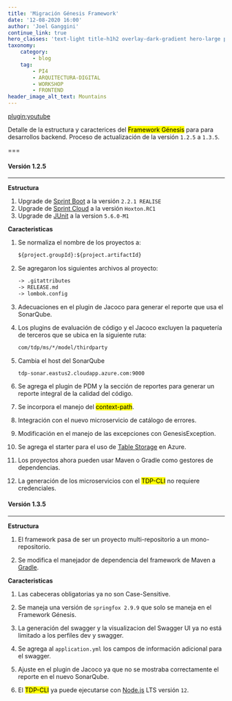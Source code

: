 ```yaml
---
title: 'Migración Génesis Framework'
date: '12-08-2020 16:00'
author: 'Joel Ganggini'
continue_link: true
hero_classes: 'text-light title-h1h2 overlay-dark-gradient hero-large parallax'
taxonomy:
    category:
        - blog
    tag:
        - PI4
        - ARQUITECTURA-DIGITAL
        - WORKSHOP
        - FRONTEND
header_image_alt_text: Mountains
---
```


[plugin:youtube](https://youtu.be/mfxEK8mHj4s)

Detalle de la estructura y caracterices del <mark>Framework Génesis</mark> para para desarrollos backend. Proceso de actualización de la versión `1.2.5` a `1.3.5`.

===

#### Versión 1.2.5
------

**Estructura**

  1. Upgrade de [Sprint Boot](https://spring.io/projects/spring-boot) a la versión `2.2.1 REALISE`
  2. Upgrade de [Sprint Cloud](https://spring.io/projects/spring-cloud) a la versión `Hoxton.RC1`
  3. Upgrade de [JUnit](https://junit.org/junit5/) a la version `5.6.0-M1`

**Caracteristicas**

  1. Se normaliza el nombre de los proyectos a:

     ```markdown
     ${project.groupId}:${project.artifactId}
     ```

  2. Se agregaron los siguientes archivos al proyecto:

     ```markdown
     -> .gitattributes
     -> RELEASE.md
     -> lombok.config
     ```
     
  3. Adecuaciones en el plugin de Jacoco para generar el reporte que usa el SonarQube.

  4. Los plugins de evaluación de código y el Jacoco excluyen la paquetería de terceros que se ubica en la siguiente ruta:

     ```markdown
     com/tdp/ms/*/model/thirdparty
     ```
  
  5. Cambia el host del SonarQube

     ```markdown
     tdp-sonar.eastus2.cloudapp.azure.com:9000
     ```
  
  6.  Se agrega el plugin de PDM y la sección de reportes para generar un reporte integral de la calidad del código.

  7. Se incorpora el manejo del <mark>context-path</mark>.

  8. Integración con el nuevo microservicio de catálogo de errores.

  9. Modificación en el manejo de las excepciones con GenesisException.

  10. Se agrega el starter para el uso de [Table Storage](https://azure.microsoft.com/es-es/services/storage/tables/) en Azure.

  11. Los proyectos ahora pueden usar Maven o Gradle como gestores de dependencias.

  12. La generación de los microservicios con el <mark>TDP-CLI</mark> no requiere credenciales.

#### Versión 1.3.5
------
  **Estructura**

  1. El framework pasa de ser un proyecto multi-repositorio a un mono-repositorio.

  2. Se modifica el manejador de dependencia del framework de Maven a [Gradle](https://openwebinars.net/blog/que-es-gradle/).

**Caracteristicas**

  1. Las cabeceras obligatorias ya no son Case-Sensitive.

  2. Se maneja una versión de `springfox 2.9.9` que solo se maneja en el Framework Génesis.

  3. La generación del swagger y la visualizacion del Swagger UI ya no está limitado a los perfiles dev y swagger.

  4. Se agrega al `application.yml` los campos de información adicional para el swagger.

  5. Ajuste en el plugin de Jacoco ya que no se mostraba correctamente el reporte en el nuevo SonarQube.

  6. El <mark>TDP-CLI</mark> ya puede ejecutarse con [Node.js](https://nodejs.org/es/about/releases/) LTS versión `12`.
